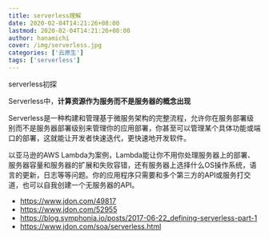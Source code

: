 ```yaml
---
title: serverless理解
date: 2020-02-04T14:21:26+08:00
lastmod: 2020-02-04T14:21:26+08:00
author: hanamichi
cover: /img/serverless.jpg
categories: ['云原生']
tags: ['serverless']
---
```


serverless初探

<!--more-->

Serverless中，**计算资源作为服务而不是服务器的概念出现**

Serverless是一种构建和管理基于微服务架构的完整流程，允许你在服务部署级别而不是服务器部署级别来管理你的应用部署，你甚至可以管理某个具体功能或端口的部署，这就能让开发者快速迭代，更快速地开发软件。 

以亚马逊的AWS Lambda为案例，Lambda能让你不用你处理服务器上的部署、服务器容量和服务器的扩展和失败容错，还有服务器上选择什么OS操作系统，语言的更新，日志等等问题。你的应用程序只需要和多个第三方的API或服务打交道，也可以自我创建一个无服务器的API。



* https://www.jdon.com/49817
* https://www.jdon.com/52955
* https://blog.symphonia.io/posts/2017-06-22_defining-serverless-part-1
* https://www.jdon.com/soa/serverless.html